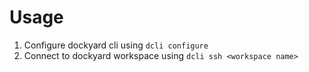 Usage
======

1. Configure dockyard cli using `dcli configure`
2. Connect to dockyard workspace using `dcli ssh <workspace name>`

